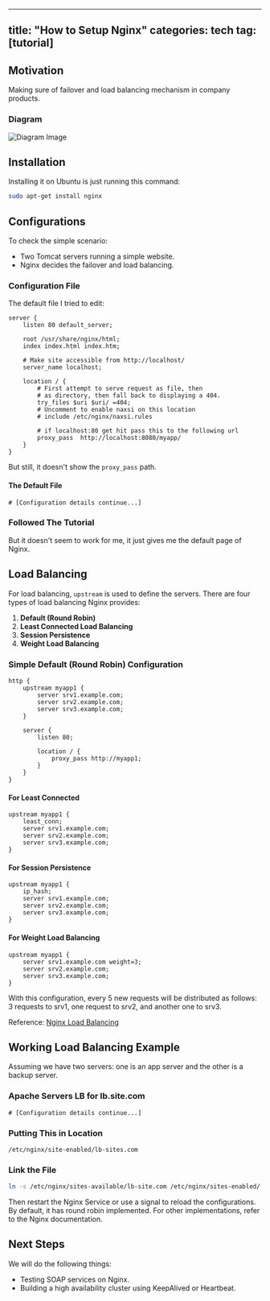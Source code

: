 
---
title:  "How to Setup Nginx"
categories: tech
tag: [tutorial]
---

## Motivation
Making sure of failover and load balancing mechanism in company products.

### Diagram
![Diagram Image](URL_to_diagram_image)

## Installation
Installing it on Ubuntu is just running this command:
```bash
sudo apt-get install nginx
```

## Configurations
To check the simple scenario:

- Two Tomcat servers running a simple website.
- Nginx decides the failover and load balancing.

### Configuration File
The default file I tried to edit:

```nginx
server {
    listen 80 default_server;

    root /usr/share/nginx/html;
    index index.html index.htm;

    # Make site accessible from http://localhost/
    server_name localhost;

    location / {
        # First attempt to serve request as file, then
        # as directory, then fall back to displaying a 404.
        try_files $uri $uri/ =404;
        # Uncomment to enable naxsi on this location
        # include /etc/nginx/naxsi.rules

        # if localhost:80 get hit pass this to the following url 
        proxy_pass  http://localhost:8080/myapp/
    }
}
```

But still, it doesn't show the `proxy_pass` path.

#### The Default File
```nginx
# [Configuration details continue...]
```

### Followed The Tutorial
But it doesn't seem to work for me, it just gives me the default page of Nginx.

## Load Balancing
For load balancing, `upstream` is used to define the servers. There are four types of load balancing Nginx provides:

1. **Default (Round Robin)**
2. **Least Connected Load Balancing**
3. **Session Persistence**
4. **Weight Load Balancing**

### Simple Default (Round Robin) Configuration
```nginx
http {
    upstream myapp1 {
        server srv1.example.com;
        server srv2.example.com;
        server srv3.example.com;
    }

    server {
        listen 80;

        location / {
            proxy_pass http://myapp1;
        }
    }
}
```

#### For Least Connected
```nginx
upstream myapp1 {
    least_conn;
    server srv1.example.com;
    server srv2.example.com;
    server srv3.example.com;
}
```

#### For Session Persistence
```nginx
upstream myapp1 {
    ip_hash;
    server srv1.example.com;
    server srv2.example.com;
    server srv3.example.com;
}
```

#### For Weight Load Balancing
```nginx
upstream myapp1 {
    server srv1.example.com weight=3;
    server srv2.example.com;
    server srv3.example.com;
}
```
With this configuration, every 5 new requests will be distributed as follows: 3 requests to srv1, one request to srv2, and another one to srv3.

Reference: [Nginx Load Balancing](http://nginx.org/en/docs/http/load_balancing.html)

## Working Load Balancing Example
Assuming we have two servers: one is an app server and the other is a backup server.

### Apache Servers LB for lb.site.com
```nginx
# [Configuration details continue...]
```

### Putting This in Location
```
/etc/nginx/site-enabled/lb-sites.com    
```

### Link the File
```bash
ln -s /etc/nginx/sites-available/lb-site.com /etc/nginx/sites-enabled/
```

Then restart the Nginx Service or use a signal to reload the configurations. By default, it has round robin implemented. For other implementations, refer to the Nginx documentation.

## Next Steps
We will do the following things:

- Testing SOAP services on Nginx.
- Building a high availability cluster using KeepAlived or Heartbeat.
```
